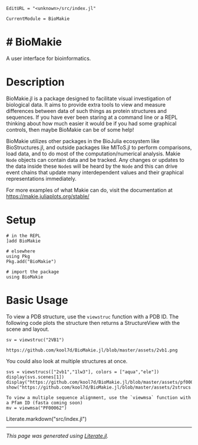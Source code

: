 ```@meta
EditURL = "<unknown>/src/index.jl"
```

```@meta
CurrentModule = BioMakie
```
# # BioMakie

A user interface for bioinformatics.

# Description

BioMakie.jl is a package designed to facilitate visual investigation of biological
data. It aims to provide extra tools to view and measure differences between data
of such things as protein structures and sequences. If you have ever been staring
at a command line or a REPL thinking about how much easier it would be if you had
some graphical controls, then maybe BioMakie can be of some help!

BioMakie utilizes other packages in the BioJulia ecosystem like BioStructures.jl,
and outside packages like MIToS.jl to perform comparisons, load data, and to do
most of the computation/numerical analysis. Makie `Node` objects can contain data
and be tracked. Any changes or updates to the data inside these `Node`s will be
heard by the `Node` and this can drive event chains that update many interdependent
values and their graphical representations immediately.

For more examples of what Makie can do, visit the documentation at
https://makie.juliaplots.org/stable/

# Setup

```@example index
# in the REPL
]add BioMakie

# elsewhere
using Pkg
Pkg.add("BioMakie")

# import the package
using BioMakie
```

# Basic Usage

To view a PDB structure, use the `viewstruc` function with a PDB ID. The following code plots the structure then returns a StructureView with the scene and layout.

```@example index
sv = viewstruc("2VB1")
```

```@example
https://github.com/kool7d/BioMakie.jl/blob/master/assets/2vb1.png
```

You could also look at multiple structures at once.

```@example index
svs = viewstrucs(["2vb1","1lw3"], colors = ["aqua","ele"])
display(svs.scenes[1])
display("https://github.com/kool7d/BioMakie.jl/blob/master/assets/pf00062.png")
show("https://github.com/kool7d/BioMakie.jl/blob/master/assets/2strucs.png")

To view a multiple sequence alignment, use the `viewmsa` function with a Pfam ID (fasta coming soon)
mv = viewmsa("PF00062")
```

Literate.markdown("src/index.jl")

---

*This page was generated using [Literate.jl](https://github.com/fredrikekre/Literate.jl).*

